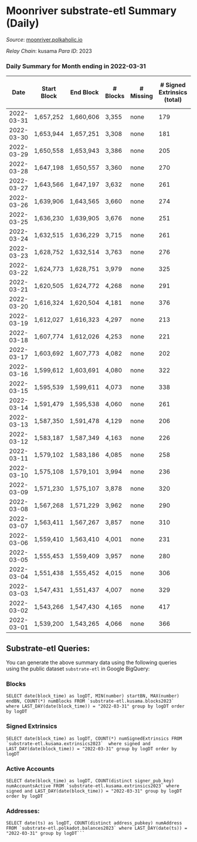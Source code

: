 # Moonriver substrate-etl Summary (Daily)

_Source_: [moonriver.polkaholic.io](https://moonriver.polkaholic.io)

*Relay Chain*: kusama
*Para ID*: 2023



### Daily Summary for Month ending in 2022-03-31


| Date | Start Block | End Block | # Blocks | # Missing | # Signed Extrinsics (total) | # Active Accounts | # Addresses with Balances | # Events | # Transfers | # XCM Transfers In | # XCM Transfers Out |
| ---- | ----------- | --------- | -------- | --------- | --------------------------- | ----------------- | ------------------------- | -------- | ----------- | ------------------ | ------------------- |
| 2022-03-31 | 1,657,252 | 1,660,606 | 3,355 | none  | 179 | 115 | 527,605 | 639,440 | 14,674 ($19,024,348) | 83 ($148,812) |   |
| 2022-03-30 | 1,653,944 | 1,657,251 | 3,308 | none  | 181 | 93 |  | 587,659 | 12,315 ($15,377,149) | 59 ($142,383) |   |
| 2022-03-29 | 1,650,558 | 1,653,943 | 3,386 | none  | 205 | 117 |  | 656,385 | 13,727 ($27,362,716) | 64 ($86,102.93) |   |
| 2022-03-28 | 1,647,198 | 1,650,557 | 3,360 | none  | 270 | 151 |  | 692,895 | 15,084 ($29,040,929) | 43 ($147,232) |   |
| 2022-03-27 | 1,643,566 | 1,647,197 | 3,632 | none  | 261 | 119 |  | 535,148 | 9,848 ($16,670,254) | 44 ($116,571) |   |
| 2022-03-26 | 1,639,906 | 1,643,565 | 3,660 | none  | 274 | 104 |  | 498,502 | 8,572 ($13,913,493) | 51 ($393,661) |   |
| 2022-03-25 | 1,636,230 | 1,639,905 | 3,676 | none  | 251 | 122 |  | 585,355 | 11,146 ($23,072,045) | 55 ($688,260) |   |
| 2022-03-24 | 1,632,515 | 1,636,229 | 3,715 | none  | 261 | 118 |  | 549,813 | 10,113 ($12,390,990) | 49 ($240,395) |   |
| 2022-03-23 | 1,628,752 | 1,632,514 | 3,763 | none  | 276 | 118 |  | 559,464 | 10,425 ($15,030,653) | 53 ($316,738) |   |
| 2022-03-22 | 1,624,773 | 1,628,751 | 3,979 | none  | 325 | 133 |  | 626,172 | 12,576 ($37,348,942) | 74 ($323,522) |   |
| 2022-03-21 | 1,620,505 | 1,624,772 | 4,268 | none  | 291 | 121 |  | 622,026 | 10,042 ($15,269,654) | 54 ($137,346) |   |
| 2022-03-20 | 1,616,324 | 1,620,504 | 4,181 | none  | 376 | 131 |  | 814,874 | 16,572 ($40,552,246) | 77 ($655,835) |   |
| 2022-03-19 | 1,612,027 | 1,616,323 | 4,297 | none  | 213 | 97 |  | 546,276 | 8,167 ($12,411,387) | 49 ($143,614) |   |
| 2022-03-18 | 1,607,774 | 1,612,026 | 4,253 | none  | 221 | 100 |  | 522,009 | 7,933 ($8,915,396) | 66 ($867,986) |   |
| 2022-03-17 | 1,603,692 | 1,607,773 | 4,082 | none  | 202 | 99 |  | 539,072 | 7,704 ($10,288,532) | 53 ($378,925) |   |
| 2022-03-16 | 1,599,612 | 1,603,691 | 4,080 | none  | 322 | 126 |  | 592,321 | 9,405 ($11,470,386) | 61 ($54,097.62) |   |
| 2022-03-15 | 1,595,539 | 1,599,611 | 4,073 | none  | 338 | 133 |  | 636,704 | 10,253 ($23,177,809) | 62 ($49,992.70) | 4 ($9.66) |
| 2022-03-14 | 1,591,479 | 1,595,538 | 4,060 | none  | 261 | 125 |  | 540,909 | 7,811 ($13,663,438) | 49 ($193,596) |   |
| 2022-03-13 | 1,587,350 | 1,591,478 | 4,129 | none  | 206 | 95 |  | 509,418 | 7,526 ($13,388,378) | 61 ($202,306) |   |
| 2022-03-12 | 1,583,187 | 1,587,349 | 4,163 | none  | 226 | 101 |  | 476,691 | 6,291 ($18,771,549) | 55 ($96,748.59) |   |
| 2022-03-11 | 1,579,102 | 1,583,186 | 4,085 | none  | 258 | 115 |  | 592,914 | 8,262 ($12,360,536) | 94 ($325,245) |   |
| 2022-03-10 | 1,575,108 | 1,579,101 | 3,994 | none  | 236 | 93 |  | 613,959 | 9,856 ($19,662,776) | 94 ($156,144) | 1 ($0.51) |
| 2022-03-09 | 1,571,230 | 1,575,107 | 3,878 | none  | 320 | 133 |  | 690,533 | 12,405 ($15,850,256) | 79 ($142,589) |   |
| 2022-03-08 | 1,567,268 | 1,571,229 | 3,962 | none  | 290 | 104 |  | 564,741 | 8,156 ($13,524,090) | 41 ($287,257) |   |
| 2022-03-07 | 1,563,411 | 1,567,267 | 3,857 | none  | 310 | 106 |  | 693,926 | 9,529 ($13,736,943) | 16 ($24,851.13) |   |
| 2022-03-06 | 1,559,410 | 1,563,410 | 4,001 | none  | 231 | 113 |  | 585,104 | 7,572 ($10,476,790) | 19 ($37,609.69) |   |
| 2022-03-05 | 1,555,453 | 1,559,409 | 3,957 | none  | 280 | 106 |  | 624,640 | 7,481 ($11,237,270) | 49 ($92,393.46) |   |
| 2022-03-04 | 1,551,438 | 1,555,452 | 4,015 | none  | 306 | 107 |  | 645,676 | 8,670 ($13,590,993) | 27 ($45,552.53) |   |
| 2022-03-03 | 1,547,431 | 1,551,437 | 4,007 | none  | 329 | 124 |  | 658,377 | 9,575 ($15,161,104) | 57 ($129,715) |   |
| 2022-03-02 | 1,543,266 | 1,547,430 | 4,165 | none  | 417 | 144 |  | 728,141 | 10,986 ($22,102,522) | 54 ($211,920) |   |
| 2022-03-01 | 1,539,200 | 1,543,265 | 4,066 | none  | 366 | 107 |  | 677,819 | 11,383 ($28,656,161) | 45 ($251,557) |   |

## Substrate-etl Queries:
You can generate the above summary data using the following queries using the public dataset `substrate-etl` in Google BigQuery:


### Blocks
```
SELECT date(block_time) as logDT, MIN(number) startBN, MAX(number) endBN, COUNT(*) numBlocks FROM `substrate-etl.kusama.blocks2023`  where LAST_DAY(date(block_time)) = "2022-03-31" group by logDT order by logDT
```


### Signed Extrinsics
```
SELECT date(block_time) as logDT, COUNT(*) numSignedExtrinsics FROM `substrate-etl.kusama.extrinsics2023`  where signed and LAST_DAY(date(block_time)) = "2022-03-31" group by logDT order by logDT
```


### Active Accounts
```
SELECT date(block_time) as logDT, COUNT(distinct signer_pub_key) numAccountsActive FROM `substrate-etl.kusama.extrinsics2023` where signed and LAST_DAY(date(block_time)) = "2022-03-31" group by logDT order by logDT
```


### Addresses:
```
SELECT date(ts) as logDT, COUNT(distinct address_pubkey) numAddress FROM `substrate-etl.polkadot.balances2023` where LAST_DAY(date(ts)) = "2022-03-31" group by logDT```

